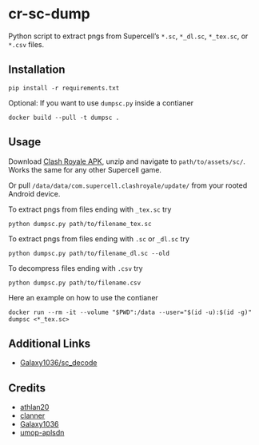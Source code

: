 # cr-sc-dump
Python script to extract pngs from Supercell’s `*.sc`, `*_dl.sc`, `*_tex.sc`, or `*.csv` files.

## Installation
```console
pip install -r requirements.txt
```
Optional: If you want to use `dumpsc.py` inside a contianer
```console
docker build --pull -t dumpsc .
```

## Usage
Download [Clash Royale APK](https://apkpure.com/clash-royale/com.supercell.clashroyale), unzip and navigate to `path/to/assets/sc/`.
Works the same for any other Supercell game.

Or pull `/data/data/com.supercell.clashroyale/update/` from your rooted Android device.

To extract pngs from files ending with `_tex.sc` try
```console
python dumpsc.py path/to/filename_tex.sc
```
To extract pngs from files ending with `.sc` or `_dl.sc` try
```console
python dumpsc.py path/to/filename_dl.sc --old
```
To decompress files ending with `.csv` try
```console
python dumpsc.py path/to/filename.csv
```
Here an example on how to use the contianer
```console
docker run --rm -it --volume "$PWD":/data --user="$(id -u):$(id -g)" dumpsc <*_tex.sc>
```

## Additional Links
- [Galaxy1036/sc_decode](https://github.com/Galaxy1036/sc_decode)


## Credits
* [athlan20](https://github.com/athlan20)
* [clanner](https://github.com/clanner)
* [Galaxy1036](https://github.com/Galaxy1036)
* [umop-aplsdn](https://github.com/umop-aplsdn)
